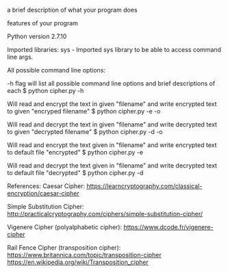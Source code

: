 a brief description of what your program does


features of your program


Python version 2.7.10


Imported libraries: 
sys - Imported sys library to be able to access command line args.


All possible command line options:

-h flag will list all possible command line options and brief descriptions of each
$ python cipher.py -h

Will read and encrypt the text in given "filename" and write encrypted text to given 
"encryped filename"
$ python cipher.py -e <filename> -o <encrypted filename>

Will read and decrypt the text in given "filename" and write decrypted text to given
"decrypted filename"
$ python cipher.py -d <filename> -o <decrypted filename>

Will read and encrypt the text given in "filename" and write encrypted text to default
file "encrypted"
$ python cipher.py -e <filename> 

Will read and decrypt the text given in "filename" and write decrypted text to default
file "decrypted"
$ python cipher.py -d <filename>


References: 
Caesar Cipher: 
https://learncryptography.com/classical-encryption/caesar-cipher

Simple Substitution Cipher: 
http://practicalcryptography.com/ciphers/simple-substitution-cipher/

Vigenere Cipher (polyalphabetic cipher):
https://www.dcode.fr/vigenere-cipher

Rail Fence Cipher (transposition cipher): 
https://www.britannica.com/topic/transposition-cipher
https://en.wikipedia.org/wiki/Transposition_cipher